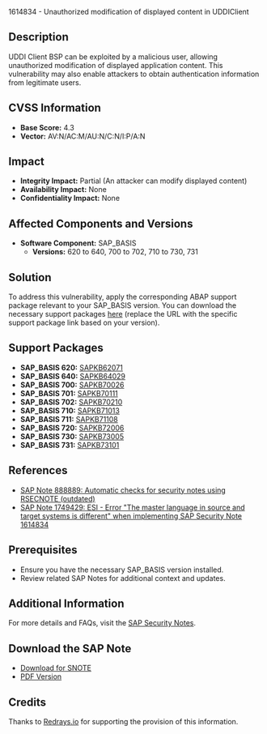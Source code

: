 1614834 - Unauthorized modification of displayed content in UDDIClient

**Description**
---
UDDI Client BSP can be exploited by a malicious user, allowing unauthorized modification of displayed application content. This vulnerability may also enable attackers to obtain authentication information from legitimate users.

**CVSS Information**
---
- **Base Score:** 4.3
- **Vector:** AV:N/AC:M/AU:N/C:N/I:P/A:N

**Impact**
---
- **Integrity Impact:** Partial (An attacker can modify displayed content)
- **Availability Impact:** None
- **Confidentiality Impact:** None

**Affected Components and Versions**
---
- **Software Component:** SAP_BASIS
  - **Versions:** 620 to 640, 700 to 702, 710 to 730, 731

**Solution**
---
To address this vulnerability, apply the corresponding ABAP support package relevant to your SAP_BASIS version. You can download the necessary support packages [here](https://me.sap.com/supportpackage/SAPKB62071) (replace the URL with the specific support package link based on your version).

**Support Packages**
---
- **SAP_BASIS 620:** [SAPKB62071](https://me.sap.com/supportpackage/SAPKB62071)
- **SAP_BASIS 640:** [SAPKB64029](https://me.sap.com/supportpackage/SAPKB64029)
- **SAP_BASIS 700:** [SAPKB70026](https://me.sap.com/supportpackage/SAPKB70026)
- **SAP_BASIS 701:** [SAPKB70111](https://me.sap.com/supportpackage/SAPKB70111)
- **SAP_BASIS 702:** [SAPKB70210](https://me.sap.com/supportpackage/SAPKB70210)
- **SAP_BASIS 710:** [SAPKB71013](https://me.sap.com/supportpackage/SAPKB71013)
- **SAP_BASIS 711:** [SAPKB71108](https://me.sap.com/supportpackage/SAPKB71108)
- **SAP_BASIS 720:** [SAPKB72006](https://me.sap.com/supportpackage/SAPKB72006)
- **SAP_BASIS 730:** [SAPKB73005](https://me.sap.com/supportpackage/SAPKB73005)
- **SAP_BASIS 731:** [SAPKB73101](https://me.sap.com/supportpackage/SAPKB73101)

**References**
---
- [SAP Note 888889: Automatic checks for security notes using RSECNOTE (outdated)](https://me.sap.com/notes/888889)
- [SAP Note 1749429: ESI - Error "The master language in source and target systems is different" when implementing SAP Security Note 1614834](https://me.sap.com/notes/1749429)

**Prerequisites**
---
- Ensure you have the necessary SAP_BASIS version installed.
- Review related SAP Notes for additional context and updates.

**Additional Information**
---
For more details and FAQs, visit the [SAP Security Notes](https://service.sap.com/securitynotes/).

**Download the SAP Note**
---
- [Download for SNOTE](https://notesdownloads.sap.com/note/0040000009588862017)
- [PDF Version](https://userapps.support.sap.com/sap/support/sfm/notes/print/0001614834?language=en-US&token=581A860FDF42274A12E9EFC74119C0DE)

**Credits**
---
Thanks to [Redrays.io](https://redrays.io) for supporting the provision of this information.